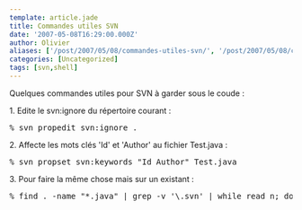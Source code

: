 ```yaml
---
template: article.jade
title: Commandes utiles SVN
date: '2007-05-08T16:29:00.000Z'
author: Olivier
aliases: ['/post/2007/05/08/commandes-utiles-svn/', '/post/2007/05/08/commandes-utiles-svn/']
categories: [Uncategorized]
tags: [svn,shell]
---
```


<p>Quelques commandes utiles pour SVN à garder sous le coude :</p> <p>1. Edite le svn:ignore du répertoire courant :</p> 
<pre class="prettyprint lang-bsh">
% svn propedit svn:ignore . 
</pre> <p>2. Affecte les mots clés 'Id' et 'Author' au fichier Test.java :</p> 
<pre class="prettyprint lang-bsh">
% svn propset svn:keywords &quot;Id Author&quot; Test.java 
</pre> <p>3. Pour faire la même chose mais sur un existant :</p> 
<pre class="prettyprint lang-bsh">
% find . -name &quot;*.java&quot; | grep -v '\.svn' | while read n; do svn propset svn:keywords 'Id Author HeadURL Revision Date' $n; done 
</pre>
